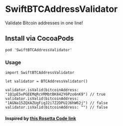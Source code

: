 # SwiftBTCAddressValidator
Validate Bitcoin addresses in one line!

## Install via CocoaPods
```
pod 'SwiftBTCAddressValidator'
```

### Usage
```
import SwiftBTCAddressValidator

let validator = BTCAddressValidator()

validator.isValid(bitcoinAddress: "1Q1pE5vPGEEMqRcVRMbtBK842Y6Pzo6nK9") // true
validator.isValid(bitcoinAddress: "1AGNa15ZQXAZUgFiqJ2i7Z2DPU2J6hW62j") // false
validator.isValid(bitcoinAddress: "") // false
```

#### Inspired by [this Rosetta Code link](https://rosettacode.org/wiki/Bitcoin/address_validation)

